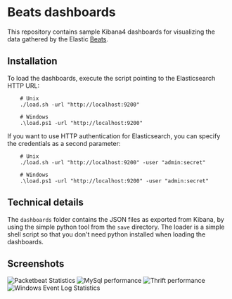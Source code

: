 Beats dashboards
================

This repository contains sample Kibana4 dashboards for visualizing the data
gathered by the Elastic [Beats](https://www.elastic.co/products/beats).

Installation
-------------

To load the dashboards, execute the script pointing to the Elasticsearch HTTP
URL:

        # Unix
        ./load.sh -url "http://localhost:9200"

        # Windows
        .\load.ps1 -url "http://localhost:9200"

If you want to use HTTP authentication for Elasticsearch, you can specify the
credentials as a second parameter:

        # Unix
        ./load.sh -url "http://localhost:9200" -user "admin:secret"

        # Windows
        .\load.ps1 -url "http://localhost:9200" -user "admin:secret"

Technical details
-----------------
The `dashboards` folder contains the JSON files as exported from Kibana, by
using the simple python tool from the `save` directory. The loader is a simple
shell script so that you don't need python installed when loading the
dashboards.

Screenshots
-----------

  ![Packetbeat Statistics](/screenshots/Packetbeat-statistics.png)
  ![MySql performance](/screenshots/MySql-performance.png)
  ![Thrift performance](/screenshots/Thrift-performance.png)
  ![Windows Event Log Statistics](/screenshots/winlogbeat-dashboard.png)
